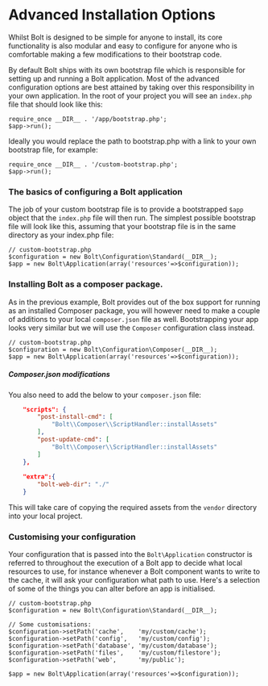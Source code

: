 Advanced Installation Options
=============================

Whilst Bolt is designed to be simple for anyone to install, its core
functionality is also modular and easy to configure for anyone who is
comfortable making a few modifications to their bootstrap code.

By default Bolt ships with its own bootstrap file which is responsible for
setting up and running a Bolt application. Most of the advanced
configuration options are best attained by taking over this responsibility
in your own application. In the root of your project you will see an
`index.php` file that should look like this:

```
require_once __DIR__ . '/app/bootstrap.php';
$app->run();
```

Ideally you would replace the path to bootstrap.php with a link to your
own bootstrap file, for example:

```
require_once __DIR__ . '/custom-bootstrap.php';
$app->run();
```

### The basics of configuring a Bolt application

The job of your custom bootstrap file is to provide a bootstrapped `$app`
object that the `index.php` file will then run. The simplest possible
bootstrap file will look like this, assuming that your bootstrap file is
in the same directory as your index.php file:

```
// custom-bootstrap.php
$configuration = new Bolt\Configuration\Standard(__DIR__);
$app = new Bolt\Application(array('resources'=>$configuration));
```


### Installing Bolt as a composer package.

As in the previous example, Bolt provides out of the box support for
running as an installed Composer package, you will however need to make a
couple of additions to your local `composer.json` file as well.
Bootstrapping your app looks very similar but we will use the `Composer`
configuration class instead.

```
// custom-bootstrap.php
$configuration = new Bolt\Configuration\Composer(__DIR__);
$app = new Bolt\Application(array('resources'=>$configuration));
```

##### Composer.json modifications

You also need to add the below to your `composer.json` file:

```json
    "scripts": {
        "post-install-cmd": [
            "Bolt\\Composer\\ScriptHandler::installAssets"
        ],
        "post-update-cmd": [
            "Bolt\\Composer\\ScriptHandler::installAssets"
        ]
    },
    
    "extra":{
        "bolt-web-dir": "./"
    }
```

This will take care of copying the required assets from the `vendor`
directory into your local project.

### Customising your configuration

Your configuration that is passed into the `Bolt\Application` constructor
is referred to throughout the execution of a Bolt app to decide what local
resources to use, for instance whenever a Bolt component wants to write to
the cache, it will ask your configuration what path to use. Here's a
selection of some of the things you can alter before an app is
initialised.

```
// custom-bootstrap.php
$configuration = new Bolt\Configuration\Standard(__DIR__);

// Some customisations:
$configuration->setPath('cache',    'my/custom/cache');
$configuration->setPath('config',   'my/custom/config');
$configuration->setPath('database', 'my/custom/database');
$configuration->setPath('files',    'my/custom/filestore');
$configuration->setPath('web',      'my/public');

$app = new Bolt\Application(array('resources'=>$configuration));
```





